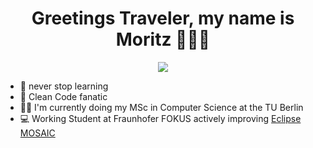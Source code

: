 <h1 align='center'>
  Greetings Traveler, my name is Moritz 🏄🏽‍♂️
</h1>
<p align='center'>
   <a href="www.linkedin.com/in/moritz-schweppenhaeuser">
    <img src="https://img.shields.io/badge/linkedin-%230077B5.svg?&style=for-the-badge&logo=linkedin&logoColor=white]" />
  </a>
</p>

* 📕 never stop learning
* 🧹 Clean Code fanatic
* 👨‍🎓 I'm currently doing my MSc in Computer Science at the TU Berlin
* 💻 Working Student at Fraunhofer FOKUS actively improving [Eclipse MOSAIC](https://github.com/eclipse/mosaic)

